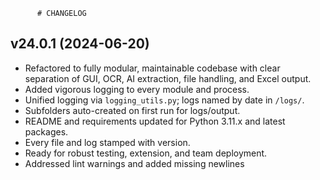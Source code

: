 		  # CHANGELOG

## v24.0.1 (2024-06-20)
- Refactored to fully modular, maintainable codebase with clear separation of GUI, OCR, AI extraction, file handling, and Excel output.
- Added vigorous logging to every module and process.
- Unified logging via `logging_utils.py`; logs named by date in `/logs/`.
- Subfolders auto-created on first run for logs/output.
- README and requirements updated for Python 3.11.x and latest packages.
- Every file and log stamped with version.
- Ready for robust testing, extension, and team deployment.
- Addressed lint warnings and added missing newlines
